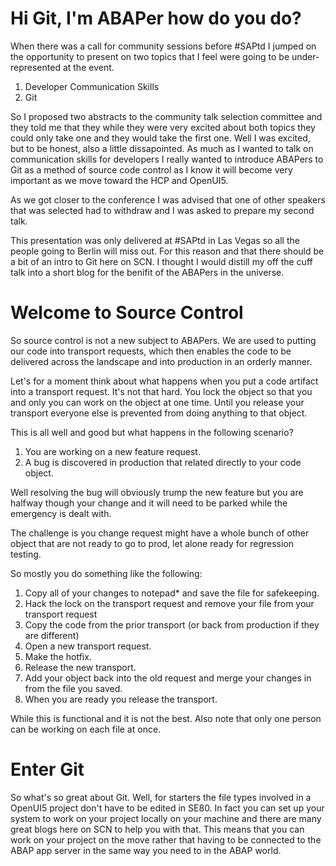 # Hi Git, I'm ABAPer how do you do?

When there was a call for community sessions before #SAPtd I jumped on the opportunity to present on two topics that I feel were going to be under-represented at the event.

1. Developer Communication Skills
2. Git

So I proposed two abstracts to the community talk selection committee and they told me that they while they were very excited about both topics they could only take one and they would take the first one. Well I was excited, but to be honest,  also a little dissapointed. As much as I wanted to talk on communication skills for developers I really wanted to introduce ABAPers to Git as a method of source code control as I know it will become very important as we move toward the HCP and OpenUI5.

As we got closer to the conference I was advised that one of other speakers that was selected had to withdraw and I was asked to prepare my second talk.

This presentation was only delivered at #SAPtd in Las Vegas so all the people going to Berlin will miss out. For this reason and that there should be a bit of an intro to Git here on SCN. I thought I would distill my off the cuff talk into a short blog for the benifit of the ABAPers in the universe.

# Welcome to Source Control

So source control is not a new subject to ABAPers. We are used to putting our code into transport requests, which then enables the code to be delivered across the landscape and into production in an orderly manner.

Let's for a moment think about what happens when you put a code artifact into a transport request. It's not that hard. You lock the object so that you and only you can work on the object at one time. Until you release your transport everyone else is prevented from doing anything to that object.

This is all well and good but what happens in the following scenario?

1. You are working on a new feature request.
2. A bug is discovered in production that related directly to your code object.

Well resolving the bug will obviously trump the new feature but you are halfway though your change and it will need to be parked while the emergency is dealt with.

The challenge is you change request might have a whole bunch of other object that are not ready to go to prod, let alone ready for regression testing.

So mostly you do something like the following:

1. Copy all of your changes to notepad* and save the file for safekeeping.
2. Hack the lock on the transport request and remove your file from your transport request
3. Copy the code from the prior transport (or back from production if they are different)
4. Open a new transport request. 
5. Make the hotfix.
6. Release the new transport. 
7. Add your object back into the old request and merge your changes in from the file you saved.
8. When you are ready you release the transport.

While this is functional and it is not the best. Also note that only one person can be working on each file at once.

# Enter Git

So what's so great about Git. Well, for starters the file types involved in a OpenUI5 project don't have to be edited in SE80. In fact you can set up your system to work on your project locally on your machine and there are many great blogs here on SCN to help you with that. This means that you can work on your project on the move rather that having to be connected to the ABAP app server in the same way you need to in the ABAP world.













